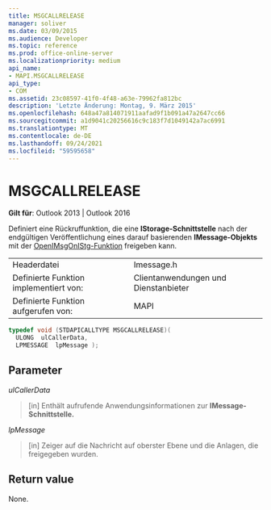 ```yaml
---
title: MSGCALLRELEASE
manager: soliver
ms.date: 03/09/2015
ms.audience: Developer
ms.topic: reference
ms.prod: office-online-server
ms.localizationpriority: medium
api_name:
- MAPI.MSGCALLRELEASE
api_type:
- COM
ms.assetid: 23c08597-41f0-4f48-a63e-79962fa812bc
description: 'Letzte Änderung: Montag, 9. März 2015'
ms.openlocfilehash: 648a47a814071911aafad9f1b091a47a2647cc66
ms.sourcegitcommit: a1d9041c20256616c9c183f7d1049142a7ac6991
ms.translationtype: MT
ms.contentlocale: de-DE
ms.lasthandoff: 09/24/2021
ms.locfileid: "59595658"
---
```

# <a name="msgcallrelease"></a>MSGCALLRELEASE

  
  
**Gilt für**: Outlook 2013 | Outlook 2016 
  
Definiert eine Rückruffunktion, die eine **IStorage-Schnittstelle** nach der endgültigen Veröffentlichung eines darauf basierenden **IMessage-Objekts** mit der [OpenIMsgOnIStg-Funktion](openimsgonistg.md) freigeben kann. 
  
|||
|:-----|:-----|
|Headerdatei  <br/> |Imessage.h  <br/> |
|Definierte Funktion implementiert von:  <br/> |Clientanwendungen und Dienstanbieter  <br/> |
|Definierte Funktion aufgerufen von:  <br/> |MAPI  <br/> |
   
```cpp
typedef void (STDAPICALLTYPE MSGCALLRELEASE)(
  ULONG  ulCallerData,
  LPMESSAGE  lpMessage );
```

## <a name="parameters"></a>Parameter

 _ulCallerData_
  
> [in] Enthält aufrufende Anwendungsinformationen zur **IMessage-Schnittstelle.** 
    
 _lpMessage_
  
> [in] Zeiger auf die Nachricht auf oberster Ebene und die Anlagen, die freigegeben wurden.
    
## <a name="return-value"></a>Return value

None.
  

